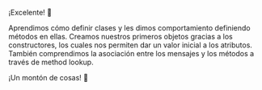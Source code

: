 ¡Excelente! :tada:

Aprendimos cómo definir clases y les dimos comportamiento definiendo métodos en ellas. Creamos nuestros primeros objetos gracias a los constructores, los cuales nos permiten dar un valor inicial a los atributos. También comprendimos la asociación entre los mensajes y los métodos a través de method lookup.

¡Un montón de cosas! :exploding_head:


